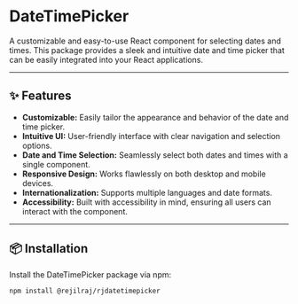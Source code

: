 # DateTimePicker

A customizable and easy-to-use React component for selecting dates and times. This package provides a sleek and intuitive date and time picker that can be easily integrated into your React applications.

---

## ✨ Features

- **Customizable:** Easily tailor the appearance and behavior of the date and time picker.
- **Intuitive UI:** User-friendly interface with clear navigation and selection options.
- **Date and Time Selection:** Seamlessly select both dates and times with a single component.
- **Responsive Design:** Works flawlessly on both desktop and mobile devices.
- **Internationalization:** Supports multiple languages and date formats.
- **Accessibility:** Built with accessibility in mind, ensuring all users can interact with the component.

---

## 📦 Installation

Install the DateTimePicker package via npm:

```bash
npm install @rejilraj/rjdatetimepicker
